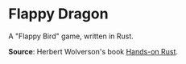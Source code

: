 # Flappy Dragon

A "Flappy Bird" game, written in Rust.

**Source**: Herbert Wolverson's book [Hands-on Rust](https://pragprog.com/titles/hwrust/hands-on-rust/).
